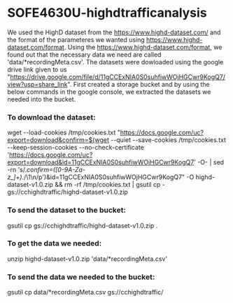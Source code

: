 # SOFE4630U-highdtrafficanalysis
We used the HighD dataset from the https://www.highd-dataset.com/ and the format of the parameteres we wanted using https://www.highd-dataset.com/format.
Using the https://www.highd-dataset.com/format, we found out that the necessary data we need are called 'data/*recordingMeta.csv'.
The datasets were dowloaded using the google drive link given to us "https://drive.google.com/file/d/11gCCExNIA0S0suhfiwWOjHGCwr9KogQ7/view?usp=share_link".
First created a storage bucket and by using the below commands in the google console, we extracted the datasets we needed into the bucket.
### To download the dataset:
wget --load-cookies /tmp/cookies.txt "https://docs.google.com/uc?export=download&confirm=$(wget --quiet --save-cookies /tmp/cookies.txt --keep-session-cookies --no-check-certificate 'https://docs.google.com/uc?export=download&id=11gCCExNIA0S0suhfiwWOjHGCwr9KogQ7' -O- | sed -rn 's/.*confirm=([0-9A-Za-z_]+).*/\1\n/p')&id=11gCCExNIA0S0suhfiwWOjHGCwr9KogQ7" -O highd-dataset-v1.0.zip && rm -rf /tmp/cookies.txt | gsutil cp - gs://cchighdtraffic/highd-dataset-v1.0.zip
### To send the dataset to the bucket:
gsutil cp gs://cchighdtraffic/highd-dataset-v1.0.zip .
### To get the data we needed:
unzip highd-dataset-v1.0.zip 'data/*recordingMeta.csv'
### To send the data we needed to the bucket:
gsutil cp data/*recordingMeta.csv gs://cchighdtraffic/

